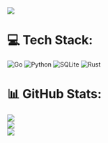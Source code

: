 <img src="https://external-content.duckduckgo.com/iu/?u=https%3A%2F%2Fi.pinimg.com%2Foriginals%2F19%2F6a%2Fd9%2F196ad9d3122098b297d7b99ce9ff209f.gif&f=1&nofb=1&ipt=6139bfe901f675c30529b6619337e8447a3dc389cc5174557246a3fc6c8d7166&ipo=images">

# 💻 Tech Stack:
![Go](https://img.shields.io/badge/go-%2300ADD8.svg?style=for-the-badge&logo=go&logoColor=white) ![Python](https://img.shields.io/badge/python-3670A0?style=for-the-badge&logo=python&logoColor=ffdd54) ![SQLite](https://img.shields.io/badge/sqlite-%2307405e.svg?style=for-the-badge&logo=sqlite&logoColor=white) ![Rust](https://img.shields.io/badge/rust-%23000000.svg?style=for-the-badge&logo=rust&logoColor=white)
# 📊 GitHub Stats:
![](https://github-readme-stats.vercel.app/api?username=Gabrielctz&theme=blueberry&hide_border=false&include_all_commits=false&count_private=false)<br/>
![](https://github-readme-streak-stats.herokuapp.com/?user=Gabrielctz&theme=blueberry&hide_border=false)<br/>
![](https://github-readme-stats.vercel.app/api/top-langs/?username=Gabrielctz&theme=blueberry&hide_border=false&include_all_commits=false&count_private=false&layout=compact)

